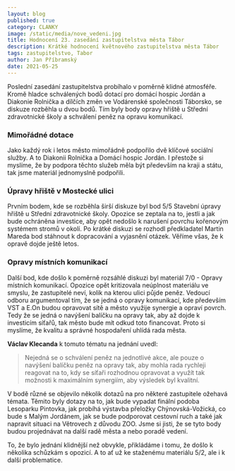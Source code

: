 ```yaml
---
layout: blog
published: true
category: CLANKY
image: /static/media/nove_vedeni.jpg
title: Hodnocení 23. zasedání zastupitelstva města Tábor
description: Krátké hodnocení květnového zastupitelstva města Tábor
tags: zastupitelstvo, Tabor
author: Jan Příbramský
date: 2021-05-25
---
```


Poslední zasedání zastupitelstva probíhalo v poměrně klidné atmosféře. Kromě hladce schválených bodů dotací pro domácí hospic Jordán a Diakonie Rolnička a dílčích změn ve Vodárenské společnosti Táborsko, se diskuze rozběhla u dvou bodů. Tím byly body opravy hřiště u Střední zdravotnické školy a schválení peněz na opravu komunikací.


### Mimořádné dotace
Jako každý rok i letos město mimořádně podpořilo dvě klíčové sociální služby. A to Diakonii Rolnička a Domácí hospic Jordán. I přestože si myslíme, že by podpora těchto služeb měla být především na kraji a státu, tak jsme materiál jednomyslně podpořili. 

### Úpravy hřiště v Mostecké ulici
Prvním bodem, kde se rozběhla širší diskuze byl bod 5/5 Stavební úpravy hřiště u Střední zdravotnické školy. Opozice se zeptala na to, jestli a jak bude ochráněna investice, aby opět nedošlo k narušení povrchu kořenovým systémem stromů v okolí. Po krátké diskuzi se rozhodl předkladatel Martin Mareda bod stáhnout k dopracování a vyjasnění otázek. Věříme všas, že k opravě dojde ještě letos.

### Opravy místních komunikací
Další bod, kde došlo k poměrně rozsáhlé diskuzi byl materiál 7/0 - Opravy místních komunikací. Opozice opět kritizovala neúplnost materiálu ve smyslu, že zastupitelé neví, kolik na kterou ulici půjde peněz. Vedoucí odboru argumentoval tím, že se jedná o opravy komunikací, kde především VST a E.On budou opravovat sítě a město využije synergie a opraví povrch. Tedy že se jedná o navýšení balíčku na opravy tak, aby až dojde k investicím síťařů, tak město bude mít odkud toto financovat. Proto si myslíme, že kvalitu a správné hospodaření uhlídá rada města.  

**Václav Klecanda** k tomuto tématu na jednání uvedl: 
> Nejedná se o schválení peněz na jednotlivé akce, ale pouze o navýšení balíčku peněz na opravy tak, aby mohla rada rychleji reagovat na to, kdy se síťaři rozhodnou opravovat a využít tak možnosti k maximálním synergiím, aby výsledek byl kvalitní.

V bodě různé se objevilo několik dotazů na pro některé zastupitele ožehavá témata. Těmito byly dotazy na to, jak bude vypadat finální podoba Lesoparku Pintovka, jak probíhá výstavba přeložky Chýnovská-Vožická, co bude s Malým Jordánem, jak se bude podporovat cestovní ruch a také jak napravit situaci na Větrovech z důvodu ZOO. Jsme si jisti, že se tyto body budou projednávat na další radě města a nebo poradě vedení. 

To, že bylo jednání klidnější než obvykle, přikládáme i tomu, že došlo k několika schůzkám s opozicí. A to ať už ke staženému materiálu 5/2, ale i k další problematice. 

